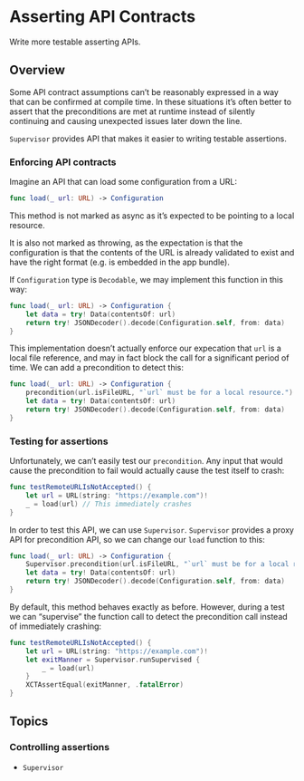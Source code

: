 # Asserting API Contracts

Write more testable asserting APIs.

## Overview

Some API contract assumptions can’t be reasonably expressed in a way that can be confirmed at compile time.
In these situations it’s often better to assert that the preconditions are met at runtime instead of silently continuing
and causing unexpected issues later down the line.

``Supervisor`` provides API that makes it easier to writing testable assertions.

### Enforcing API contracts

Imagine an API that can load some configuration from a URL:

```swift
func load(_ url: URL) -> Configuration
```

This method is not marked as async as it’s expected to be pointing to a local resource.

It is also not marked as throwing, as the expectation is that the configuration is that the contents of the URL is 
already validated to exist and have the right format (e.g. is embedded in the app bundle).

If `Configuration` type is `Decodable`, we may implement this function in this way:

```swift
func load(_ url: URL) -> Configuration {
    let data = try! Data(contentsOf: url)
    return try! JSONDecoder().decode(Configuration.self, from: data)
}
```

This implementation doesn’t actually enforce our expecation that `url` is a local file reference, and may in fact block
the call for a significant period of time. We can add a precondition to detect this:

```swift
func load(_ url: URL) -> Configuration {
    precondition(url.isFileURL, "`url` must be for a local resource.")
    let data = try! Data(contentsOf: url)
    return try! JSONDecoder().decode(Configuration.self, from: data)
}
```

### Testing for assertions

Unfortunately, we can’t easily test our `precondition`. Any input that would cause the precondition to fail would
actually cause the test itself to crash:

```swift
func testRemoteURLIsNotAccepted() {
    let url = URL(string: "https://example.com")!
    _ = load(url) // This immediately crashes
}
```

In order to test this API, we can use ``Supervisor``. `Supervisor` provides a proxy API for precondition API, so we
can change our `load` function to this:

```swift
func load(_ url: URL) -> Configuration {
    Supervisor.precondition(url.isFileURL, "`url` must be for a local resource.")
    let data = try! Data(contentsOf: url)
    return try! JSONDecoder().decode(Configuration.self, from: data)
}
```

By default, this method behaves exactly as before. However, during a test we can “supervise” the function call to detect
the precondition call instead of immediately crashing:

```swift
func testRemoteURLIsNotAccepted() {
    let url = URL(string: "https://example.com")!
    let exitManner = Supervisor.runSupervised {
        _ = load(url)
    }
    XCTAssertEqual(exitManner, .fatalError)
}
```

## Topics

### Controlling assertions 

- ``Supervisor``
